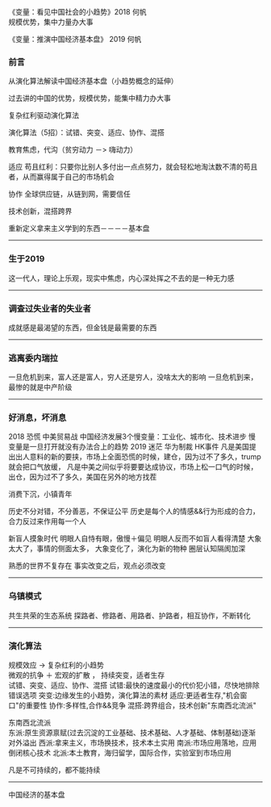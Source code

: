《变量：看见中国社会的小趋势》2018 何帆   
规模优势，集中力量办大事



《变量：推演中国经济基本盘》 2019  何帆   
### 前言   
从演化算法解读中国经济基本盘（小趋势概念的延伸）

过去讲的中国的优势，规模优势，能集中精力办大事

复杂红利驱动演化算法

演化算法（5招）：试错、突变、适应、协作、混搭

教育焦虑，代沟（贫穷动力 －> 嗨动力）

适应
苟且红利：只要你比别人多付出一点点努力，就会轻松地淘汰数不清的苟且者，从而赢得属于自己的市场机会

协作
全球供应链，从链到网，需要信任

技术创新，混搭跨界

重新定义拿来主义学到的东西－－－－基本盘
___

### 生于2019
这一代人，理论上乐观，现实中焦虑，内心深处挥之不去的是一种无力感
___

### 调查过失业者的失业者
成就感是最渴望的东西，但金钱是最需要的东西
___

### 逃离委内瑞拉
一旦危机到来，富人还是富人，穷人还是穷人，没啥太大的影响
一旦危机到来，最惨的就是中产阶级
___

### 好消息，坏消息
2018 恐慌 中美贸易战
中国经济发展3个慢变量：工业化、城市化、技术进步
慢变量是一旦打开就没有办法合上的趋势
2019 迷茫 华为制裁 HK事件
凡是美国提出出人意料的新的要挟，市场上全面恐慌的时候，建仓，因为过不了多久，trump就会把口气放缓，
凡是中美之间似乎将要要达成协议，市场上松一口气的时候，出仓，因为过不了多久，美国在另外的地方找茬

消费下沉，小镇青年

历史不分对错，不分善恶，不保证公平
历史是每个人的情感&&行为形成的合力，合力反过来作用每一个人

新盲人摸象时代
明眼人自恃有眼，傲慢＋偏见
明眼人反而不如盲人看得清楚
大象太大了，事情的侧面太多，
大象变化了，演化为新的物种
圈层认知隔阂加深

熟悉的世界不复存在
事实改变之后，观点必须改变
___

### 乌镇模式
共生共荣的生态系统
探路者、修路者、用路者、护路者，相互协作，不断转化
___

### 演化算法
规模效应 -> 复杂红利的小趋势   
微观的抗争 ＋ 宏观的扩散 ， 持续突变，适者生存   
试错、突变、适应、协作、混搭
试错:最快的速度最小的代价犯小错，尽快地排除错误选项
突变:边缘发生的小趋势，演化算法的素材
适应:更适者生存,"机会窗口"的重要性
协作:多样性,合作&&竞争
混搭:跨界组合，技术创新"东南西北流派"

东南西北流派   
东派:原生资源禀赋(过去沉淀的工业基础、技术基础、人才基础、体制基础)逐渐对外溢出
西派:拿来主义，市场换技术，技术本土实用
南派:市场应用落地，应用倒闭核心技术
北派:本土教育，海归留学，国际合作，实验室到市场应用


凡是不可持续的，都不能持续 
___

中国经济的基本盘
